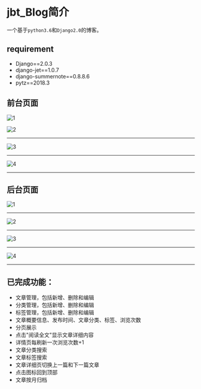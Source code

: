 # jbt_Blog简介

一个基于`python3.6`和`Django2.0`的博客。 
## requirement
- Django==2.0.3
- django-jet==1.0.7
- django-summernote==0.8.8.6
- pytz==2018.3
  
## 前台页面

![1](http://7xljc2.com1.z0.glb.clouddn.com/20180315_1.png)


![2](http://7xljc2.com1.z0.glb.clouddn.com/20180315_2.png)

---

![3](http://7xljc2.com1.z0.glb.clouddn.com/20180315_3.png)

---

![4](http://7xljc2.com1.z0.glb.clouddn.com/20180315_4.png)

---

## 后台页面
![1](http://7xljc2.com1.z0.glb.clouddn.com/20180315_5.png)

---

![2](http://7xljc2.com1.z0.glb.clouddn.com/20180315_6.png)

---
![3](http://7xljc2.com1.z0.glb.clouddn.com/20180309-4.png)

---

![4](http://7xljc2.com1.z0.glb.clouddn.com/20180315_7.png)

---

## 已完成功能：
- 文章管理，包括新增、删除和编辑
- 分类管理，包括新增、删除和编辑
- 标签管理，包括新增、删除和编辑
- 文章概要信息、发布时间、文章分类、标签、浏览次数
- 分页展示
- 点击"阅读全文"显示文章详细内容
- 详情页每刷新一次浏览次数+1
- 文章分类搜索
- 文章标签搜索
- 文章详细页切换上一篇和下一篇文章
- 点击图标回到顶部
- 文章按月归档
